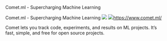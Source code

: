 Comet.ml - Supercharging Machine Learning

Comet.ml - Supercharging Machine Learning
![](../_resources/3c0283552d7ee4fe4f47e8916fc728be.png)
![](../_resources/fd68f3e92066ce9af8f7111e4713672c.png)https://www.comet.ml/

Comet lets you track code, experiments, and results on ML projects. It’s fast, simple, and free for open source projects.